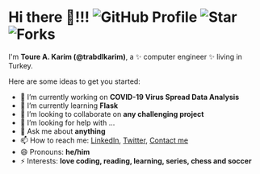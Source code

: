 # Hi there 👋!!! ![GitHub Profile](https://img.shields.io/badge/github-profile-yellowgreen) ![Star](https://img.shields.io/badge/give%20a%20star-if%20useful-blueviolet) ![Forks](https://img.shields.io/github/forks/trabdlkarim/trabdlkarim)


I'm **Toure A. Karim (@trabdlkarim)**, a ✨ computer engineer ✨ living in Turkey.

Here are some ideas to get you started:

- 🔭 I’m currently working on **COVID-19 Virus Spread Data Analysis**
- 🌱 I’m currently learning **Flask**
- 👯 I’m looking to collaborate on **any challenging project**
- 🤔 I’m looking for help with ...
- 💬 Ask me about **anything**
- 📫 How to reach me: [LinkedIn](https://www.linkedin.com/in/trabdlkarim/), [Twitter](https://twitter.com/trabdlkarim), [Contact me](mailto:trabdlkarim@gmail.com)
- 😄 Pronouns: **he/him**
- ⚡ Interests: **love coding, reading, learning, series, chess and soccer**

